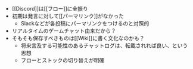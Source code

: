 
- [[Discord]]は[[フロー]]に全振り
- 初期は発言に対して[[パーマリンク]]がなかった
    - Slackなどが各投稿にパーマリンクをつけるのと対照的
- リアルタイムのゲームチャット由来だから？
- そもそも保存すべきものは[[Wiki]]に書く文化なのかも？
    - 将来言及する可能性のあるチャットログは、転載されれば良い、という思想
    - フローとストックの切り替えが明確

